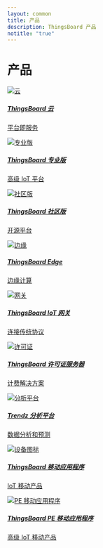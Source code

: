 ```yaml
---
layout: common
title: 产品
description: ThingsBoard 产品
notitle: "true"
---
```


<h1 class="mainTitle products">产品</h1>

<div class="products-cards">
    <a href="/products/paas/" class="card cloud">
        <img src="/images/thingsboard-c-icon.svg" alt="云">
        <h5 class="title">ThingsBoard 云</h5>
        <p>平台即服务</p>
    </a>
    <a href="/products/thingsboard-pe/" class="card prof">
        <img src="/images/thingsboard-p-icon.svg" alt="专业版">
        <h5 class="title">ThingsBoard 专业版</h5>
        <p>高级 IoT 平台</p>
    </a>
    <a href="/docs/getting-started-guides/what-is-thingsboard/" class="card com">
        <img src="/images/thingsboard-cm-icon.svg" alt="社区版">
        <h5 class="title">ThingsBoard 社区版</h5>
        <p>开源平台</p>
    </a>
    <a href="/products/thingsboard-edge/" class="card thingsboard-edge">
        <img src="/images/thingsboard-e-icon.svg" alt="边缘">
        <h5 class="title">ThingsBoard Edge</h5>
        <p>边缘计算</p>
    </a>
    <a href="/docs/iot-gateway/what-is-iot-gateway/" class="card gateway">
        <img src="/images/gateway-icon.svg" alt="网关">
        <h5 class="title">ThingsBoard IoT 网关</h5>
        <p>连接传统协议</p>
    </a>
    <a href="/products/license-server/" class="card license">
        <img src="/images/license-icon.svg" alt="许可证">
        <h5 class="title">ThingsBoard 许可证服务器</h5>
        <p>计费解决方案</p>
    </a>
    <a href="/products/trendz/" class="card trendz">
        <img src="/images/trendz-icon.svg" alt="分析平台">
        <h5 class="title">Trendz 分析平台</h5>
        <p>数据分析和预测</p>
    </a>
    <a href="/products/mobile/" class="card mobile">
        <img src="/images/tb-mobile-icon.svg" alt="设备图标">
        <h5 class="title">ThingsBoard 移动应用程序</h5>
        <p>IoT 移动产品</p>
    </a>
    <a href="/products/mobile-pe/" class="card pe-mobile">
        <img src="/images/tb-pe-mobile-icon.svg" alt="PE 移动应用程序">
        <h5 class="title">ThingsBoard PE 移动应用程序</h5>
        <p>高级 IoT 移动产品</p>
    </a>
</div>